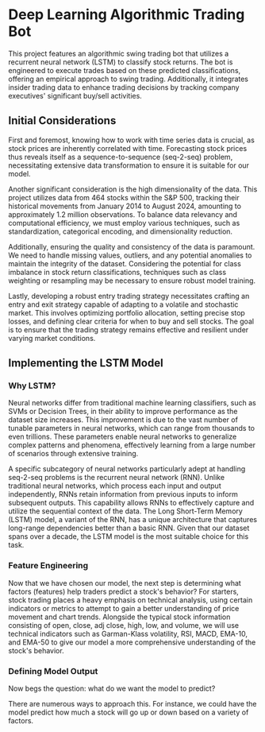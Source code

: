 # Deep Learning Algorithmic Trading Bot
This project features an algorithmic swing trading bot that utilizes a recurrent neural network (LSTM) to classify stock returns. The bot is engineered to execute trades based on these predicted classifications, offering an empirical approach to swing trading. Additionally, it integrates insider trading data to enhance trading decisions by tracking company executives' significant buy/sell activities. 

## Initial Considerations
First and foremost, knowing how to work with time series data is crucial, as stock prices are inherently correlated with time. Forecasting stock prices thus reveals itself as a sequence-to-sequence (seq-2-seq) problem, necessitating extensive data transformation to ensure it is suitable for our model.

Another significant consideration is the high dimensionality of the data. This project utilizes data from 464 stocks within the S&P 500, tracking their historical movements from January 2014 to August 2024, amounting to approximately 1.2 million observations. To balance data relevancy and computational efficiency, we must employ various techniques, such as standardization, categorical encoding, and dimensionality reduction.

Additionally, ensuring the quality and consistency of the data is paramount. We need to handle missing values, outliers, and any potential anomalies to maintain the integrity of the dataset. Considering the potential for class imbalance in stock return classifications, techniques such as class weighting or resampling may be necessary to ensure robust model training.

Lastly, developing a robust entry trading strategy necessitates crafting an entry and exit strategy capable of adapting to a volatile and stochastic market. This involves optimizing portfolio allocation, setting precise stop losses, and defining clear criteria for when to buy and sell stocks. The goal is to ensure that the trading strategy remains effective and resilient under varying market conditions.

## Implementing the LSTM Model
### Why LSTM?
Neural networks differ from traditional machine learning classifiers, such as SVMs or Decision Trees, in their ability to improve performance as the dataset size increases. This improvement is due to the vast number of tunable parameters in neural networks, which can range from thousands to even trillions. These parameters enable neural networks to generalize complex patterns and phenomena, effectively learning from a large number of scenarios through extensive training.

A specific subcategory of neural networks particularly adept at handling seq-2-seq problems is the recurrent neural network (RNN). Unlike traditional neural networks, which process each input and output independently, RNNs retain information from previous inputs to inform subsequent outputs. This capability allows RNNs to effectively capture and utilize the sequential context of the data. The Long Short-Term Memory (LSTM) model, a variant of the RNN, has a unique architecture that captures long-range dependencies better than a basic RNN. Given that our dataset spans over a decade, the LSTM model is the most suitable choice for this task.

### Feature Engineering
Now that we have chosen our model, the next step is determining what factors (features) help traders predict a stock's behavior? For starters, stock trading places a heavy emphasis on technical analysis, using certain indicators or metrics to attempt to gain a better understanding of price movement and chart trends. Alongside the typical stock information consisting of open, close, adj close, high, low, and volume, we will use technical indicators such as Garman-Klass volatility, RSI, MACD, EMA-10, and EMA-50 to give our model a more comprehensive understanding of the stock's behavior.

### Defining Model Output
Now begs the question: what do we want the model to predict? 

There are numerous ways to approach this. For instance, we could have the model predict how much a stock will go up or down based on a variety of factors. 
